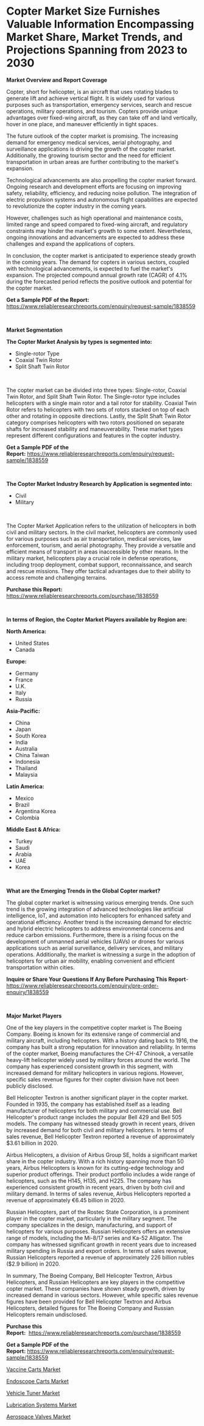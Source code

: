 <p><h1>Copter Market Size Furnishes Valuable Information Encompassing Market Share, Market Trends, and Projections Spanning from 2023 to 2030</h1></p><p><strong>Market Overview and Report Coverage</strong></p>
<p><p>Copter, short for helicopter, is an aircraft that uses rotating blades to generate lift and achieve vertical flight. It is widely used for various purposes such as transportation, emergency services, search and rescue operations, military operations, and tourism. Copters provide unique advantages over fixed-wing aircraft, as they can take off and land vertically, hover in one place, and maneuver efficiently in tight spaces.</p><p>The future outlook of the copter market is promising. The increasing demand for emergency medical services, aerial photography, and surveillance applications is driving the growth of the copter market. Additionally, the growing tourism sector and the need for efficient transportation in urban areas are further contributing to the market's expansion.</p><p>Technological advancements are also propelling the copter market forward. Ongoing research and development efforts are focusing on improving safety, reliability, efficiency, and reducing noise pollution. The integration of electric propulsion systems and autonomous flight capabilities are expected to revolutionize the copter industry in the coming years.</p><p>However, challenges such as high operational and maintenance costs, limited range and speed compared to fixed-wing aircraft, and regulatory constraints may hinder the market's growth to some extent. Nevertheless, ongoing innovations and advancements are expected to address these challenges and expand the applications of copters.</p><p>In conclusion, the copter market is anticipated to experience steady growth in the coming years. The demand for copters in various sectors, coupled with technological advancements, is expected to fuel the market's expansion. The projected compound annual growth rate (CAGR) of 4.1% during the forecasted period reflects the positive outlook and potential for the copter market.</p></p>
<p><strong>Get a Sample PDF of the Report:</strong> <a href="https://www.reliableresearchreports.com/enquiry/request-sample/1838559">https://www.reliableresearchreports.com/enquiry/request-sample/1838559</a></p>
<p>&nbsp;</p>
<p><strong>Market Segmentation</strong></p>
<p><strong>The Copter Market Analysis by types is segmented into:</strong></p>
<p><ul><li>Single-rotor Type</li><li>Coaxial Twin Rotor</li><li>Split Shaft Twin Rotor</li></ul></p>
<p>&nbsp;</p>
<p><p>The copter market can be divided into three types: Single-rotor, Coaxial Twin Rotor, and Split Shaft Twin Rotor. The Single-rotor type includes helicopters with a single main rotor and a tail rotor for stability. Coaxial Twin Rotor refers to helicopters with two sets of rotors stacked on top of each other and rotating in opposite directions. Lastly, the Split Shaft Twin Rotor category comprises helicopters with two rotors positioned on separate shafts for increased stability and maneuverability. These market types represent different configurations and features in the copter industry.</p></p>
<p><strong>Get a Sample PDF of the Report:</strong>&nbsp;<a href="https://www.reliableresearchreports.com/enquiry/request-sample/1838559">https://www.reliableresearchreports.com/enquiry/request-sample/1838559</a></p>
<p>&nbsp;</p>
<p><strong>The Copter Market Industry Research by Application is segmented into:</strong></p>
<p><ul><li>Civil</li><li>Military</li></ul></p>
<p>&nbsp;</p>
<p><p>The Copter Market Application refers to the utilization of helicopters in both civil and military sectors. In the civil market, helicopters are commonly used for various purposes such as air transportation, medical services, law enforcement, tourism, and aerial photography. They provide a versatile and efficient means of transport in areas inaccessible by other means. In the military market, helicopters play a crucial role in defense operations, including troop deployment, combat support, reconnaissance, and search and rescue missions. They offer tactical advantages due to their ability to access remote and challenging terrains.</p></p>
<p><strong>Purchase this Report:</strong>&nbsp; <a href="https://www.reliableresearchreports.com/purchase/1838559">https://www.reliableresearchreports.com/purchase/1838559</a></p>
<p>&nbsp;</p>
<p><strong>In terms of Region, the Copter Market Players available by Region are:</strong></p>
<p>
    <p> <strong> North America: </strong>
        <ul>
            <li>United States</li>
            <li>Canada</li>
        </ul>
        </p> 
    <p> <strong> Europe: </strong>
        <ul>
            <li>Germany</li>
            <li>France</li>
            <li>U.K.</li>
            <li>Italy</li>
            <li>Russia</li>
        </ul>
        </p> 
    <p> <strong> Asia-Pacific: </strong>
        <ul>
            <li>China</li>
            <li>Japan</li>
            <li>South Korea</li>
            <li>India</li>
            <li>Australia</li>
            <li>China Taiwan</li>
            <li>Indonesia</li>
            <li>Thailand</li>
            <li>Malaysia</li>
        </ul>
        </p> 
    <p> <strong> Latin America: </strong>
        <ul>
            <li>Mexico</li>
            <li>Brazil</li>
            <li>Argentina Korea</li>
            <li>Colombia</li>
        </ul>
        </p> 
    <p> <strong> Middle East & Africa: </strong>
        <ul>
            <li>Turkey</li>
            <li>Saudi</li>
            <li>Arabia</li>
            <li>UAE</li>
            <li>Korea</li>
        </ul>
    </p>
    </p>
<p>&nbsp;</p>
<p><strong>What are the Emerging Trends in the Global Copter market?</strong></p>
<p><p>The global copter market is witnessing various emerging trends. One such trend is the growing integration of advanced technologies like artificial intelligence, IoT, and automation into helicopters for enhanced safety and operational efficiency. Another trend is the increasing demand for electric and hybrid electric helicopters to address environmental concerns and reduce carbon emissions. Furthermore, there is a rising focus on the development of unmanned aerial vehicles (UAVs) or drones for various applications such as aerial surveillance, delivery services, and military operations. Additionally, the market is witnessing a surge in the adoption of helicopters for urban air mobility, enabling convenient and efficient transportation within cities.</p></p>
<p><strong>Inquire or Share Your Questions If Any Before Purchasing This Report</strong>- <a href="https://www.reliableresearchreports.com/enquiry/pre-order-enquiry/1838559">https://www.reliableresearchreports.com/enquiry/pre-order-enquiry/1838559</a></p>
<p>&nbsp;</p>
<p><strong>Major Market Players</strong></p>
<p><p>One of the key players in the competitive copter market is The Boeing Company. Boeing is known for its extensive range of commercial and military aircraft, including helicopters. With a history dating back to 1916, the company has built a strong reputation for innovation and reliability. In terms of the copter market, Boeing manufactures the CH-47 Chinook, a versatile heavy-lift helicopter widely used by military forces around the world. The company has experienced consistent growth in this segment, with increased demand for military helicopters in various regions. However, specific sales revenue figures for their copter division have not been publicly disclosed.</p><p>Bell Helicopter Textron is another significant player in the copter market. Founded in 1935, the company has established itself as a leading manufacturer of helicopters for both military and commercial use. Bell Helicopter's product range includes the popular Bell 429 and Bell 505 models. The company has witnessed steady growth in recent years, driven by increased demand for both civil and military helicopters. In terms of sales revenue, Bell Helicopter Textron reported a revenue of approximately $3.61 billion in 2020.</p><p>Airbus Helicopters, a division of Airbus Group SE, holds a significant market share in the copter industry. With a rich history spanning more than 50 years, Airbus Helicopters is known for its cutting-edge technology and superior product offerings. Their product portfolio includes a wide range of helicopters, such as the H145, H135, and H225. The company has experienced consistent growth in recent years, driven by both civil and military demand. In terms of sales revenue, Airbus Helicopters reported a revenue of approximately €6.45 billion in 2020.</p><p>Russian Helicopters, part of the Rostec State Corporation, is a prominent player in the copter market, particularly in the military segment. The company specializes in the design, manufacturing, and support of helicopters for various purposes. Russian Helicopters offers an extensive range of models, including the Mi-8/17 series and Ka-52 Alligator. The company has witnessed significant growth in recent years due to increased military spending in Russia and export orders. In terms of sales revenue, Russian Helicopters reported a revenue of approximately 226 billion rubles ($2.9 billion) in 2020.</p><p>In summary, The Boeing Company, Bell Helicopter Textron, Airbus Helicopters, and Russian Helicopters are key players in the competitive copter market. These companies have shown steady growth, driven by increased demand in various sectors. However, while specific sales revenue figures have been provided for Bell Helicopter Textron and Airbus Helicopters, detailed figures for The Boeing Company and Russian Helicopters remain undisclosed.</p></p>
<p><strong>Purchase this Report:</strong>&nbsp;&nbsp;<a href="https://www.reliableresearchreports.com/purchase/1838559">https://www.reliableresearchreports.com/purchase/1838559</a></p>
<p></p>
<p><strong>Get a Sample PDF of the Report:</strong>&nbsp;<a href="https://www.reliableresearchreports.com/enquiry/request-sample/1838559">https://www.reliableresearchreports.com/enquiry/request-sample/1838559</a></p>
<p><p><a href="https://www.linkedin.com/pulse/vaccine-carts-market-size-growth-forecast-from-2023-2030-sggde/">Vaccine Carts Market</a></p><p><a href="https://www.linkedin.com/pulse/endoscope-carts-market-insights-players-forecast-till-2030-v7oee/">Endoscope Carts Market</a></p><p><a href="https://github.com/NorbertYates/Market-Research-Report-List-2/blob/main/vehicle-tuner-market.md">Vehicle Tuner Market</a></p><p><a href="https://medium.com/@omamuller06/lubrication-systems-market-outlook-industry-overview-and-forecast-2023-to-2030-be4022f7a197">Lubrication Systems Market</a></p><p><a href="https://medium.com/@geneeffertz/aerospace-valves-market-size-and-market-trends-complete-industry-overview-2023-to-2030-d682396314cb">Aerospace Valves Market</a></p></p>